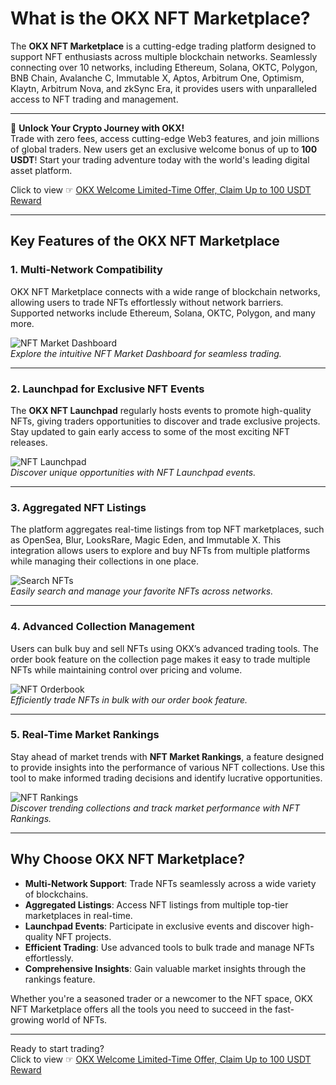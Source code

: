 # What is the OKX NFT Marketplace?

The **OKX NFT Marketplace** is a cutting-edge trading platform designed to support NFT enthusiasts across multiple blockchain networks. Seamlessly connecting over 10 networks, including Ethereum, Solana, OKTC, Polygon, BNB Chain, Avalanche C, Immutable X, Aptos, Arbitrum One, Optimism, Klaytn, Arbitrum Nova, and zkSync Era, it provides users with unparalleled access to NFT trading and management.

---

🚀 **Unlock Your Crypto Journey with OKX!**  
Trade with zero fees, access cutting-edge Web3 features, and join millions of global traders. New users get an exclusive welcome bonus of up to **100 USDT**! Start your trading adventure today with the world's leading digital asset platform.  

Click to view ☞ [OKX Welcome Limited-Time Offer, Claim Up to 100 USDT Reward](https://bit.ly/OKXe)

---

## Key Features of the OKX NFT Marketplace

### 1. Multi-Network Compatibility
OKX NFT Marketplace connects with a wide range of blockchain networks, allowing users to trade NFTs effortlessly without network barriers. Supported networks include Ethereum, Solana, OKTC, Polygon, and many more.

![NFT Market Dashboard](https://static.okx.com/cdn/assets/plugins/announcements/contentful/tofttmniq0qv/1pXMwQ8gmUVcySeg5XitHu/fd9764491e0c779f6172de57d9a00d97/Web_NFT_Market_Dashboard.png)  
*Explore the intuitive NFT Market Dashboard for seamless trading.*

---

### 2. Launchpad for Exclusive NFT Events
The **OKX NFT Launchpad** regularly hosts events to promote high-quality NFTs, giving traders opportunities to discover and trade exclusive projects. Stay updated to gain early access to some of the most exciting NFT releases.

![NFT Launchpad](https://static.okx.com/cdn/assets/plugins/announcements/contentful/tofttmniq0qv/ToKeXZhqGvJPNSyyCfZPv/21f04a9145d3323be92ee485c1395b0e/Web_NFT_Launchpad__Event_.png)  
*Discover unique opportunities with NFT Launchpad events.*

---

### 3. Aggregated NFT Listings
The platform aggregates real-time listings from top NFT marketplaces, such as OpenSea, Blur, LooksRare, Magic Eden, and Immutable X. This integration allows users to explore and buy NFTs from multiple platforms while managing their collections in one place.

![Search NFTs](https://static.okx.com/cdn/assets/plugins/announcements/contentful/tofttmniq0qv/6j71DfhO1KNVAelYdv4S69/b939dd21c24778a9eb9e46f9d70f8895/Web_NFT_Market_search.png)  
*Easily search and manage your favorite NFTs across networks.*

---

### 4. Advanced Collection Management
Users can bulk buy and sell NFTs using OKX’s advanced trading tools. The order book feature on the collection page makes it easy to trade multiple NFTs while maintaining control over pricing and volume.

![NFT Orderbook](https://static.okx.com/cdn/assets/plugins/announcements/contentful/tofttmniq0qv/1pjxNNxPJjFWmni5MpPRxq/333f3887a41471d8a9eadd49d0fd851c/Web_NFT_orderbook.png)  
*Efficiently trade NFTs in bulk with our order book feature.*

---

### 5. Real-Time Market Rankings
Stay ahead of market trends with **NFT Market Rankings**, a feature designed to provide insights into the performance of various NFT collections. Use this tool to make informed trading decisions and identify lucrative opportunities.

![NFT Rankings](https://static.okx.com/cdn/assets/plugins/announcements/contentful/tofttmniq0qv/4cgImviCNQ7YN53oYYfkIW/5f17495caea15c6082708f95a9d36e7e/Web_NFT_Rankings.png)  
*Discover trending collections and track market performance with NFT Rankings.*

---

## Why Choose OKX NFT Marketplace?

- **Multi-Network Support**: Trade NFTs seamlessly across a wide variety of blockchains.  
- **Aggregated Listings**: Access NFT listings from multiple top-tier marketplaces in real-time.  
- **Launchpad Events**: Participate in exclusive events and discover high-quality NFT projects.  
- **Efficient Trading**: Use advanced tools to bulk trade and manage NFTs effortlessly.  
- **Comprehensive Insights**: Gain valuable market insights through the rankings feature.

Whether you're a seasoned trader or a newcomer to the NFT space, OKX NFT Marketplace offers all the tools you need to succeed in the fast-growing world of NFTs.

---

Ready to start trading?  
Click to view ☞ [OKX Welcome Limited-Time Offer, Claim Up to 100 USDT Reward](https://bit.ly/OKXe)
